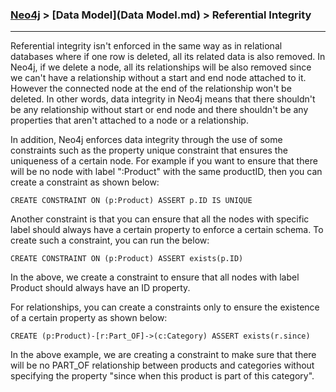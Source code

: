 
### [Neo4j](../Neo4j.md) > [Data Model](Data Model.md) > Referential Integrity
___


Referential integrity isn't enforced in the same way as in relational databases where if one row is deleted, all its related data is also removed. In Neo4j, if we delete a node, all its relationships will be also removed since we can't have a relationship without a start and end node attached to it. However the connected node at the end of the relationship won't be deleted. In other words, data integrity in Neo4j means that there shouldn't be any relationship without start or end node and there shouldn't be any properties that aren't attached to a node or a relationship. 


In addition, Neo4j enforces data integrity through the use of some constraints such as the property unique constraint that ensures the uniqueness of a certain node. For example if you want to ensure that there will be no node with label ":Product" with the same productID, then you can create a constraint as shown below:


````
CREATE CONSTRAINT ON (p:Product) ASSERT p.ID IS UNIQUE
````


Another constraint is that you can ensure that all the nodes with specific label should always have a certain property to enforce a certain schema. To create such a constraint, you can run the below:

````
CREATE CONSTRAINT ON (p:Product) ASSERT exists(p.ID)
````

In the above, we create a constraint to ensure that all nodes with label Product should always have an ID property.

For relationships, you can create a constraints only to ensure the existence of a certain property as shown below:


````
CREATE (p:Product)-[r:Part_OF]->(c:Category) ASSERT exists(r.since)
````

In the above example, we are creating a constraint to make sure that there will be no PART_OF relationship between products and categories without specifying the property "since when this product is part of this category". 